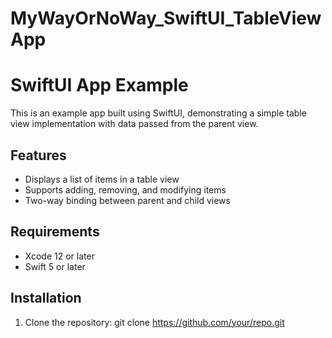 # MyWayOrNoWay_SwiftUI_TableViewApp

# SwiftUI App Example

This is an example app built using SwiftUI, demonstrating a simple table view implementation with data passed from the parent view.

## Features

- Displays a list of items in a table view
- Supports adding, removing, and modifying items
- Two-way binding between parent and child views

## Requirements

- Xcode 12 or later
- Swift 5 or later

## Installation

1. Clone the repository:
git clone https://github.com/your/repo.git
